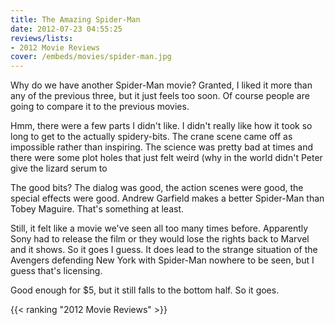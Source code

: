 ```yaml
---
title: The Amazing Spider-Man
date: 2012-07-23 04:55:25
reviews/lists:
- 2012 Movie Reviews
cover: /embeds/movies/spider-man.jpg
---
```

Why do we have another Spider-Man movie? Granted, I liked it more than any of the previous three, but it just feels too soon. Of course people are going to compare it to the previous movies.

<!--more-->

Hmm, there were a few parts I didn't like. I didn't really like how it took so long to get to the actually spidery-bits. The crane scene came off as impossible rather than inspiring. The science was pretty bad at times and there were some plot holes that just felt weird (why in the world didn't Peter give the lizard serum to

The good bits? The dialog was good, the action scenes were good, the special effects were good. Andrew Garfield makes a better Spider-Man than Tobey Maguire. That's something at least.

Still, it felt like a movie we've seen all too many times before. Apparently Sony had to release the film or they would lose the rights back to Marvel and it shows. So it goes I guess. It does lead to the strange situation of the Avengers defending New York with Spider-Man nowhere to be seen, but I guess that's licensing.

Good enough for $5, but it still falls to the bottom half. So it goes.

{{< ranking "2012 Movie Reviews" >}}